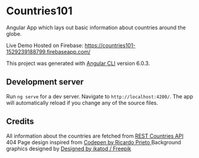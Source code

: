 # Countries101

Angular App which lays out basic information about countries around the globe.

Live Demo Hosted on Firebase:
https://countries101-1529239188799.firebaseapp.com/

This project was generated with [Angular CLI](https://github.com/angular/angular-cli) version 6.0.3.

## Development server

Run `ng serve` for a dev server. Navigate to `http://localhost:4200/`. The app will automatically reload if you change any of the source files.

## Credits
All information about the countries are fetched from <a href="http://restcountries.eu/"> REST Countries API </a>
404 Page design inspired from <a href = "https://codepen.io/ricardpriet/pen/qVZxNo"> Codepen by Ricardo Prieto </a>
Background graphics designed by <a href="http://www.freepik.com">Designed by ikatod / Freepik</a>



